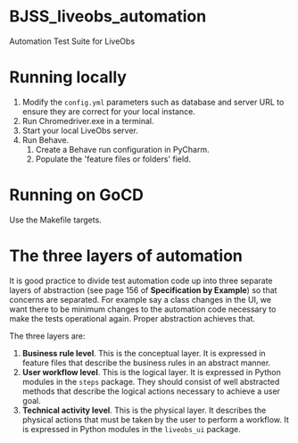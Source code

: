 # BJSS_liveobs_automation
Automation Test Suite for LiveObs

# Running locally
1. Modify the `config.yml` parameters such as database and server URL 
to ensure they are correct for your local instance.
2. Run Chromedriver.exe in a terminal.
3. Start your local LiveObs server.
4. Run Behave.
	1. Create a Behave run configuration in PyCharm.
	2. Populate the 'feature files or folders' field.

# Running on GoCD
Use the Makefile targets.

# The three layers of automation
It is good practice to divide test automation code up into three separate 
layers of abstraction (see page 156 of **Specification by Example**) so that 
concerns are separated. For example say a class changes in the UI, we want 
there to be minimum changes to the automation code necessary to make the tests 
operational again. Proper abstraction achieves that.

The three layers are:
1. **Business rule level**. This is the conceptual layer. It is expressed in 
feature files that describe the business rules in an abstract manner.
1. **User workflow level**. This is the logical layer. It is expressed in 
Python modules in the `steps` package. They should consist of well abstracted 
methods that describe the logical actions necessary to achieve a user goal.
1. **Technical activity level**. This is the physical layer. It describes the 
physical actions that must be taken by the user to perform a workflow. It is 
expressed in Python modules in the `liveobs_ui` package.